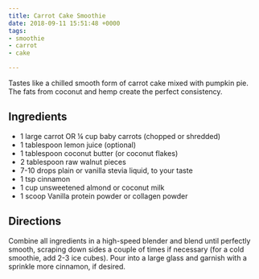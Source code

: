 ```yaml
---
title: Carrot Cake Smoothie
date: 2018-09-11 15:51:48 +0000
tags:
- smoothie
- carrot
- cake

---
```

Tastes like a chilled smooth form of carrot cake mixed with pumpkin pie. The fats from coconut and hemp create the perfect consistency.

## Ingredients

* 1 large carrot OR ¼ cup baby carrots (chopped or shredded)
* 1 tablespoon lemon juice (optional)
* 1 tablespoon coconut butter (or coconut flakes)
* 2 tablespoon raw walnut pieces
* 7-10 drops plain or vanilla stevia liquid, to your taste
* 1 tsp cinnamon
* 1 cup unsweetened almond or coconut milk
* 1 scoop Vanilla protein powder or collagen powder

## Directions

Combine all ingredients in a high-speed blender and blend until perfectly smooth, scraping down sides a couple of times if necessary (for a cold smoothie, add 2-3 ice cubes). Pour into a large glass and garnish with a sprinkle more cinnamon, if desired.